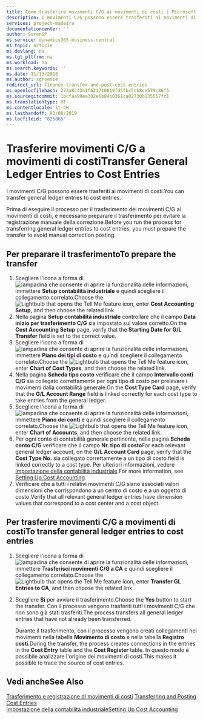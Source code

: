 ```yaml
---
title: Come trasferire movimenti C/G ai movimenti di costi | Microsoft Docs
description: I movimenti C/G possono essere trasferiti ai movimenti di costi.
services: project-madeira
documentationcenter: ''
author: SorenGP
ms.service: dynamics365-business-central
ms.topic: article
ms.devlang: na
ms.tgt_pltfrm: na
ms.workload: na
ms.search.keywords: ''
ms.date: 11/13/2018
ms.author: sgroespe
redirect_url: finance-transfer-and-post-cost-entries
ms.openlocfilehash: 273a8c4341f621710819fd5fbc5cb8ce579c86f5
ms.sourcegitcommit: 1bcfaa99ea302e6b84b8361ca02730b135557fc1
ms.translationtype: HT
ms.contentlocale: it-CH
ms.lasthandoff: 03/08/2019
ms.locfileid: "825865"
---
```

# <a name="transfer-general-ledger-entries-to-cost-entries"></a><span data-ttu-id="02953-103">Trasferire movimenti C/G a movimenti di costi</span><span class="sxs-lookup"><span data-stu-id="02953-103">Transfer General Ledger Entries to Cost Entries</span></span>
<span data-ttu-id="02953-104">I movimenti C/G possono essere trasferiti ai movimenti di costi.</span><span class="sxs-lookup"><span data-stu-id="02953-104">You can transfer general ledger entries to cost entries.</span></span>  

<span data-ttu-id="02953-105">Prima di eseguire il processo per il trasferimento dei movimenti C/G ai movimenti di costi, è necessario preparare il trasferimento per evitare la registrazione manuale della correzione.</span><span class="sxs-lookup"><span data-stu-id="02953-105">Before you run the process for transferring general ledger entries to cost entries, you must prepare the transfer to avoid manual correction posting.</span></span>  

## <a name="to-prepare-the-transfer"></a><span data-ttu-id="02953-106">Per preparare il trasferimento</span><span class="sxs-lookup"><span data-stu-id="02953-106">To prepare the transfer</span></span>  

1.  <span data-ttu-id="02953-107">Scegliere l'icona a forma di ![lampadina che consente di aprire la funzionalità delle informazioni](media/ui-search/search_small.png "Informazioni sull'operazione che si desidera eseguire"), immettere **Setup contabilità industriale** e quindi scegliere il collegamento correlato.</span><span class="sxs-lookup"><span data-stu-id="02953-107">Choose the ![Lightbulb that opens the Tell Me feature](media/ui-search/search_small.png "Tell me what you want to do") icon, enter **Cost Accounting Setup**, and then choose the related link.</span></span>  
2.  <span data-ttu-id="02953-108">Nella pagina **Setup contabilità industriale** controllare che il campo **Data inizio per trasferimento C/G** sia impostato sul valore corretto.</span><span class="sxs-lookup"><span data-stu-id="02953-108">On the **Cost Accounting Setup** page, verify that the **Starting Date for G/L Transfer** field is set to the correct value.</span></span>  
3.  <span data-ttu-id="02953-109">Scegliere l'icona a forma di ![lampadina che consente di aprire la funzionalità delle informazioni](media/ui-search/search_small.png "Informazioni sull'operazione che si desidera eseguire"), immettere **Piano dei tipi di costo** e quindi scegliere il collegamento correlato.</span><span class="sxs-lookup"><span data-stu-id="02953-109">Choose the ![Lightbulb that opens the Tell Me feature](media/ui-search/search_small.png "Tell me what you want to do") icon, enter **Chart of Cost Types**, and then choose the related link.</span></span>  
4.  <span data-ttu-id="02953-110">Nella pagina **Scheda tipo costo** verificare che il campo **Intervallo conti C/G** sia collegato correttamente per ogni tipo di costo per prelevare i movimenti dalla contabilità generale.</span><span class="sxs-lookup"><span data-stu-id="02953-110">On the **Cost Type Card** page, verify that the **G/L Account Range** field is linked correctly for each cost type to take entries from the general ledger.</span></span>  
5.  <span data-ttu-id="02953-111">Scegliere l'icona a forma di ![lampadina che consente di aprire la funzionalità delle informazioni](media/ui-search/search_small.png "Informazioni sull'operazione che si desidera eseguire"), immettere **Piano dei conti** e quindi scegliere il collegamento correlato.</span><span class="sxs-lookup"><span data-stu-id="02953-111">Choose the ![Lightbulb that opens the Tell Me feature](media/ui-search/search_small.png "Tell me what you want to do") icon, enter **Chart of Accounts**, and then choose the related link.</span></span>  
6.  <span data-ttu-id="02953-112">Per ogni conto di contabilità generale pertinente, nella pagina **Scheda conto C/G** verificare che il campo **Nr. tipo di costo**</span><span class="sxs-lookup"><span data-stu-id="02953-112">For each relevant general ledger account, on the **G/L Account Card** page, verify that the **Cost Type No.**</span></span> <span data-ttu-id="02953-113">sia collegato correttamente a un tipo di costo.</span><span class="sxs-lookup"><span data-stu-id="02953-113">field is linked correctly to a cost type.</span></span> <span data-ttu-id="02953-114">Per ulteriori informazioni, vedere [Impostazione della contabilità industriale](finance-set-up-cost-accounting.md).</span><span class="sxs-lookup"><span data-stu-id="02953-114">For more information, see [Setting Up Cost Accounting](finance-set-up-cost-accounting.md).</span></span>  
7.  <span data-ttu-id="02953-115">Verificare che a tutti i relativi movimenti C/G siano associati valori dimensioni che corrispondono a un centro di costo e a un oggetto di costo.</span><span class="sxs-lookup"><span data-stu-id="02953-115">Verify that all relevant general ledger entries have dimension values that correspond to a cost center and a cost object.</span></span>  

## <a name="to-transfer-general-ledger-entries-to-cost-entries"></a><span data-ttu-id="02953-116">Per trasferire movimenti C/G a movimenti di costi</span><span class="sxs-lookup"><span data-stu-id="02953-116">To transfer general ledger entries to cost entries</span></span>  
1.  <span data-ttu-id="02953-117">Scegliere l'icona a forma di ![lampadina che consente di aprire la funzionalità delle informazioni](media/ui-search/search_small.png "Informazioni sull'operazione che si desidera eseguire"), immettere **Trasferisci movimenti C/G a CA** e quindi scegliere il collegamento correlato.</span><span class="sxs-lookup"><span data-stu-id="02953-117">Choose the ![Lightbulb that opens the Tell Me feature](media/ui-search/search_small.png "Tell me what you want to do") icon, enter **Transfer GL Entries to CA**, and then choose the related link.</span></span>  
2.  <span data-ttu-id="02953-118">Scegliere **Sì** per avviare il trasferimento.</span><span class="sxs-lookup"><span data-stu-id="02953-118">Choose the **Yes** button to start the transfer.</span></span> <span data-ttu-id="02953-119">Con il processo vengono trasferiti tutti i movimenti C/G che non sono già stati trasferiti.</span><span class="sxs-lookup"><span data-stu-id="02953-119">The process transfers all general ledger entries that have not already been transferred.</span></span>  

    <span data-ttu-id="02953-120">Durante il trasferimento, con il processo vengono creati collegamenti nei movimenti nella tabella **Movimento di costo** e nella tabella **Registro costi**.</span><span class="sxs-lookup"><span data-stu-id="02953-120">During the transfer, the process creates connections in the entries in the **Cost Entry** table and the **Cost Register** table.</span></span> <span data-ttu-id="02953-121">In questo modo è possibile analizzare l'origine dei movimenti di costi.</span><span class="sxs-lookup"><span data-stu-id="02953-121">This makes it possible to trace the source of cost entries.</span></span>  

## <a name="see-also"></a><span data-ttu-id="02953-122">Vedi anche</span><span class="sxs-lookup"><span data-stu-id="02953-122">See Also</span></span>  
<span data-ttu-id="02953-123">[Trasferimento e registrazione di movimenti di costi](finance-transfer-and-post-cost-entries.md) </span><span class="sxs-lookup"><span data-stu-id="02953-123">[Transferring and Posting Cost Entries](finance-transfer-and-post-cost-entries.md) </span></span>  
[<span data-ttu-id="02953-124">Impostazione della contabilità industriale</span><span class="sxs-lookup"><span data-stu-id="02953-124">Setting Up Cost Accounting</span></span>](finance-set-up-cost-accounting.md)   
